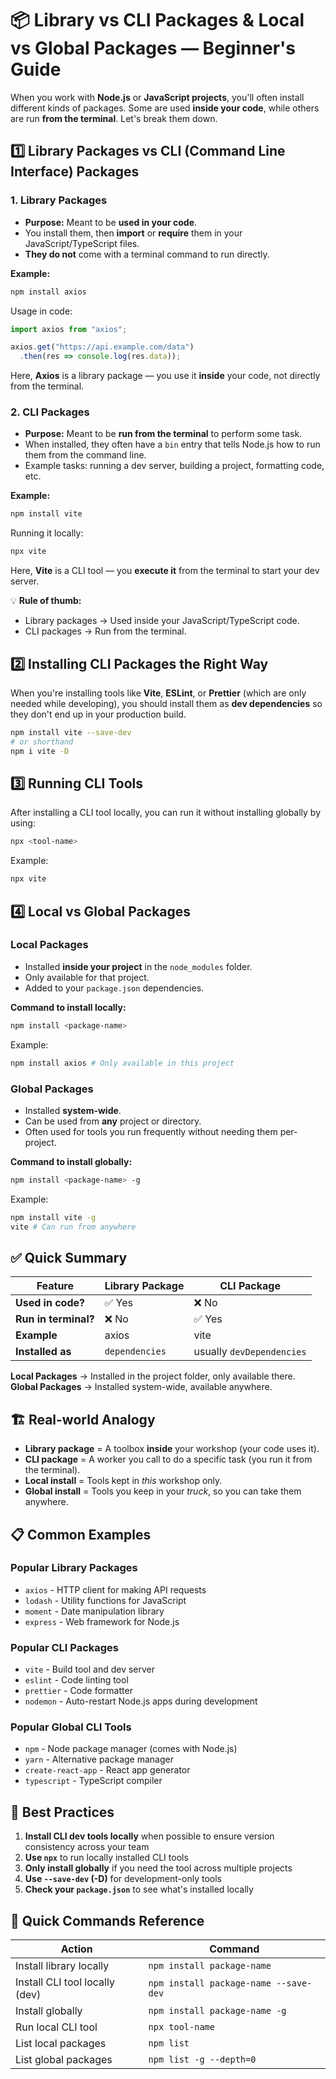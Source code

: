 # 📦 Library vs CLI Packages & Local vs Global Packages — Beginner's Guide

When you work with **Node.js** or **JavaScript projects**, you'll often install different kinds of packages. Some are used **inside your code**, while others are run **from the terminal**. Let's break them down.

## 1️⃣ Library Packages vs CLI (Command Line Interface) Packages

### 1. Library Packages

- **Purpose:** Meant to be **used in your code**.
- You install them, then **import** or **require** them in your JavaScript/TypeScript files.
- **They do not** come with a terminal command to run directly.

**Example:**

```bash
npm install axios
```

Usage in code:

```javascript
import axios from "axios";

axios.get("https://api.example.com/data")
  .then(res => console.log(res.data));
```

Here, **Axios** is a library package — you use it **inside** your code, not directly from the terminal.

### 2. CLI Packages

- **Purpose:** Meant to be **run from the terminal** to perform some task.
- When installed, they often have a `bin` entry that tells Node.js how to run them from the command line.
- Example tasks: running a dev server, building a project, formatting code, etc.

**Example:**

```bash
npm install vite
```

Running it locally:

```bash
npx vite
```

Here, **Vite** is a CLI tool — you **execute it** from the terminal to start your dev server.

💡 **Rule of thumb:**
- Library packages → Used inside your JavaScript/TypeScript code.
- CLI packages → Run from the terminal.

## 2️⃣ Installing CLI Packages the Right Way

When you're installing tools like **Vite**, **ESLint**, or **Prettier** (which are only needed while developing), you should install them as **dev dependencies** so they don't end up in your production build.

```bash
npm install vite --save-dev
# or shorthand
npm i vite -D
```

## 3️⃣ Running CLI Tools

After installing a CLI tool locally, you can run it without installing globally by using:

```bash
npx <tool-name>
```

Example:

```bash
npx vite
```

## 4️⃣ Local vs Global Packages

### Local Packages

- Installed **inside your project** in the `node_modules` folder.
- Only available for that project.
- Added to your `package.json` dependencies.

**Command to install locally:**

```bash
npm install <package-name>
```

Example:

```bash
npm install axios # Only available in this project
```

### Global Packages

- Installed **system-wide**.
- Can be used from **any** project or directory.
- Often used for tools you run frequently without needing them per-project.

**Command to install globally:**

```bash
npm install <package-name> -g
```

Example:

```bash
npm install vite -g
vite # Can run from anywhere
```

## ✅ Quick Summary

| Feature | Library Package | CLI Package |
|---------|----------------|-------------|
| **Used in code?** | ✅ Yes | ❌ No |
| **Run in terminal?** | ❌ No | ✅ Yes |
| **Example** | axios | vite |
| **Installed as** | `dependencies` | usually `devDependencies` |

**Local Packages** → Installed in the project folder, only available there.  
**Global Packages** → Installed system-wide, available anywhere.

## 🏗️ Real-world Analogy

- **Library package** = A toolbox **inside** your workshop (your code uses it).
- **CLI package** = A worker you call to do a specific task (you run it from the terminal).
- **Local install** = Tools kept in *this* workshop only.
- **Global install** = Tools you keep in your *truck*, so you can take them anywhere.

## 📋 Common Examples

### Popular Library Packages
- `axios` - HTTP client for making API requests
- `lodash` - Utility functions for JavaScript
- `moment` - Date manipulation library
- `express` - Web framework for Node.js

### Popular CLI Packages
- `vite` - Build tool and dev server
- `eslint` - Code linting tool
- `prettier` - Code formatter
- `nodemon` - Auto-restart Node.js apps during development

### Popular Global CLI Tools
- `npm` - Node package manager (comes with Node.js)
- `yarn` - Alternative package manager
- `create-react-app` - React app generator
- `typescript` - TypeScript compiler

## 🎯 Best Practices

1. **Install CLI dev tools locally** when possible to ensure version consistency across your team
2. **Use `npx`** to run locally installed CLI tools
3. **Only install globally** if you need the tool across multiple projects
4. **Use `--save-dev` (-D)** for development-only tools
5. **Check your `package.json`** to see what's installed locally

## 🚀 Quick Commands Reference

| Action | Command |
|--------|---------|
| Install library locally | `npm install package-name` |
| Install CLI tool locally (dev) | `npm install package-name --save-dev` |
| Install globally | `npm install package-name -g` |
| Run local CLI tool | `npx tool-name` |
| List local packages | `npm list` |
| List global packages | `npm list -g --depth=0` |